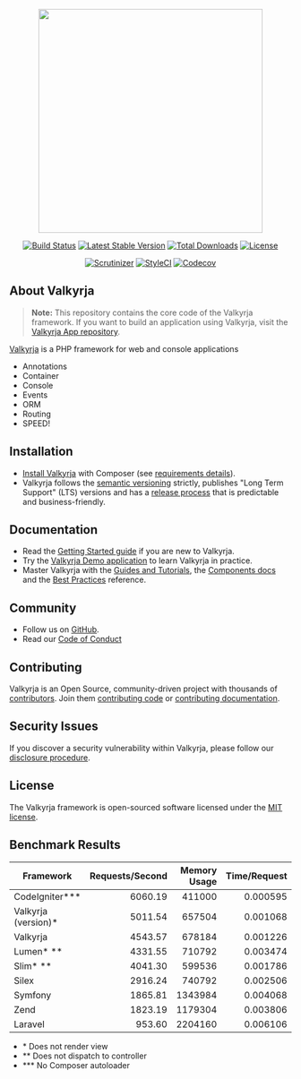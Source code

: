 <p align="center"><a href="https://valkyrja.io" target="_blank">
    <img src="https://i.imgur.com/bnZA2RT.png" width="400">
</a></p>
<p align="center">
    <a href="https://travis-ci.org/valkyrjaio/valkyrja"><img src="https://travis-ci.org/valkyrjaio/valkyrja.svg" alt="Build Status"></a>
    <a href="https://packagist.org/packages/valkyrja/valkyrja"><img src="https://poser.pugx.org/valkyrja/valkyrja/v/stable.svg" alt="Latest Stable Version"></a>
    <a href="https://packagist.org/packages/valkyrja/valkyrja"><img src="https://poser.pugx.org/valkyrja/valkyrja/d/total.svg" alt="Total Downloads"></a>
    <a href="https://packagist.org/packages/valkyrja/valkyrja"><img src="https://poser.pugx.org/valkyrja/valkyrja/license.svg" alt="License"></a>
</p>
<p align="center">
    <!-- <a href="https://packagist.org/packages/valkyrja/valkyrja"><img src="https://poser.pugx.org/valkyrja/valkyrja/v/unstable" alt="Unstable Version"></a> -->
    <a href="https://scrutinizer-ci.com/g/valkyrjaio/valkyrja/"><img src="https://scrutinizer-ci.com/g/valkyrjaio/valkyrja/badges/quality-score.png?b=master" alt="Scrutinizer"></a>
    <a href="https://styleci.io/repos/304247237"><img src="https://styleci.io/repos/304247237/shield?branch=master&style=flat" alt="StyleCI"></a>
    <!-- <a href="https://coveralls.io/github/valkyrjaio/valkyrja?branch=master"><img src="https://coveralls.io/repos/github/valkyrjaio/valkyrja/badge.svg?branch=master" alt="Coverage Status" /></a> -->
    <a href="https://codecov.io/gh/valkyrjaio/valkyrja"><img src="https://codecov.io/gh/valkyrjaio/valkyrja/branch/master/graph/badge.svg" alt="Codecov" /></a>
</p>

About Valkyrja
------------

> **Note:** This repository contains the core code of the Valkyrja framework.
> If you want to build an application using Valkyrja, visit the [Valkyrja App repository][Valkyrja App repository].

[Valkyrja][Valkyrja] is a PHP framework for web and console applications

- Annotations
- Container
- Console
- Events
- ORM
- Routing
- SPEED!

Installation
------------

* [Install Valkyrja][4] with Composer (see [requirements details][3]).
* Valkyrja follows the [semantic versioning][5] strictly, publishes "Long Term
  Support" (LTS) versions and has a [release process][6] that is predictable and
  business-friendly.

Documentation
-------------

* Read the [Getting Started guide][7] if you are new to Valkyrja.
* Try the [Valkyrja Demo application][2] to learn Valkyrja in practice.
* Master Valkyrja with the [Guides and Tutorials][8], the [Components docs][9]
  and the [Best Practices][10] reference.

Community
---------

* Follow us on [GitHub][11].
* Read our [Code of Conduct][12]

Contributing
------------

Valkyrja is an Open Source, community-driven project with thousands of
[contributors][13]. Join them [contributing code][14] or [contributing documentation][15].

Security Issues
---------------

If you discover a security vulnerability within Valkyrja, please follow our
[disclosure procedure][16].

License
---------------

The Valkyrja framework is open-sourced software licensed under the [MIT license][MIT license].

Benchmark Results
---------------

|Framework            |Requests/Second|Memory Usage|Time/Request|Files Loaded|
|---------------------|--------------:|-----------:|-----------:|-----------:|
|CodeIgniter***       |        6060.19|      411000|    0.000595|          27|
|Valkyrja (version)*  |        5011.54|      657504|    0.001068|          85|
|Valkyrja             |        4543.57|      678184|    0.001226|          93|
|Lumen* **            |        4331.55|      710792|    0.003474|          79|
|Slim* **             |        4041.30|      599536|    0.001786|         126|
|Silex                |        2916.24|      740792|    0.002506|         146|
|Symfony              |        1865.81|     1343984|    0.004068|         312|
|Zend                 |        1823.19|     1179304|    0.003806|         204|
|Laravel              |         953.60|     2204160|    0.006106|         277|

* \* Does not render view
* \*\* Does not dispatch to controller
* \*\*\* No Composer autoloader

[Valkyrja]: https://valkyrja.io
[2]: https://valkyrja.io
[3]: https://valkyrja.io
[4]: https://valkyrja.io
[5]: https://valkyrja.io
[6]: https://valkyrja.io
[7]: https://valkyrja.io
[8]: https://valkyrja.io
[9]: https://valkyrja.io
[10]: https://valkyrja.io
[11]: https://valkyrja.io
[12]: https://valkyrja.io
[13]: https://valkyrja.io
[14]: https://valkyrja.io
[15]: https://valkyrja.io
[16]: https://valkyrja.io
[MIT license]: https://opensource.org/licenses/MIT
[Valkyrja App repository]: https://github.com/valkyrjaio/application
